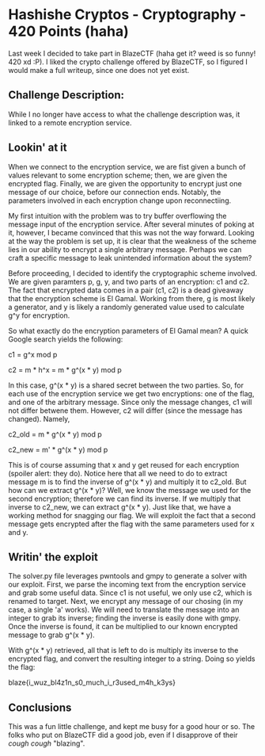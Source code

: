# Hashishe Cryptos - Cryptography - 420 Points (haha)

Last week I decided to take part in BlazeCTF (haha get it? weed is so funny! 420 xd :P). I liked the crypto challenge offered by BlazeCTF, so I figured I would make a full writeup, since one does not yet exist.

## Challenge Description:

While I no longer have access to what the challenge description was, it linked to a remote encryption service.

## Lookin' at it

When we connect to the encryption service, we are fist given a bunch of values relevant to some encryption scheme; then, we are given the encrypted flag. Finally, we are given the opportunity to encrypt just one message of our choice, before our connection ends. Notably, the parameters involved in each encryption change upon reconnectiing.

My first intuition with the problem was to try buffer overflowing the message input of the encryption service. After several minutes of poking at it, however, I became convinced that this was not the way forward. Looking at the way the problem is set up, it is clear that the weakness of the scheme lies in our ability to encrypt a single arbitrary message. Perhaps we can craft a specific message to leak unintended information about the system?

Before proceeding, I decided to identify the cryptographic scheme involved. We are given paramters p, g, y, and two parts of an encryption: c1 and c2. The fact that encrypted data comes in a pair (c1, c2) is a dead giveaway that the encryption scheme is El Gamal. Working from there, g is most likely a generator, and y is likely a randomly generated value used to calculate g^y for encryption.

So what exactly do the encryption parameters of El Gamal mean? A quick Google search yields the following:

c1 = g^x mod p

c2 = m * h^x = m * g^(x * y) mod p

In this case, g^(x * y) is a shared secret between the two parties. So, for each use of the encryption service we get two encryptions: one of the flag, and one of the arbitrary message. Since only the message changes, c1 will not differ betwene them. However, c2 will differ (since the message has changed). Namely,

c2\_old = m * g^(x * y) mod p

c2\_new = m' * g^(x * y) mod p

This is of course assuming that x and y get reused for each encryption (spoiler alert: they do). Notice here that all we need to do to extract message m is to find the inverse of g^(x * y) and multiply it to c2\_old. But how can we extract g^(x * y)? Well, we know the message we used for the second encryption; therefore we can find its inverse. If we multiply that inverse to c2\_new, we can extract g^(x * y). Just like that, we have a working method for snagging our flag. We will exploit the fact that a second message gets encrypted after the flag with the same parameters used for x and y.

## Writin' the exploit

The solver.py file leverages pwntools and gmpy to generate a solver with our exploit. First, we parse the incoming text from the encryption service and grab some useful data. Since c1 is not useful, we only use c2, which is renamed to target. Next, we encrypt any message of our chosing (in my case, a single 'a' works). We will need to translate the message into an integer to grab its inverse; finding the inverse is easily done with gmpy. Once the inverse is found, it can be multiplied to our known encrypted message to grab g^(x \* y).

With g^(x \* y) retrieved, all that is left to do is multiply its inverse to the encrypted flag, and convert the resulting integer to a string. Doing so yields the flag:

blaze{i_wuz_bl4z1n_s0_much_i_r3used_m4h_k3ys}

## Conclusions

This was a fun little challenge, and kept me busy for a good hour or so. The folks who put on BlazeCTF did a good job, even if I disapprove of their *cough cough* "blazing".

